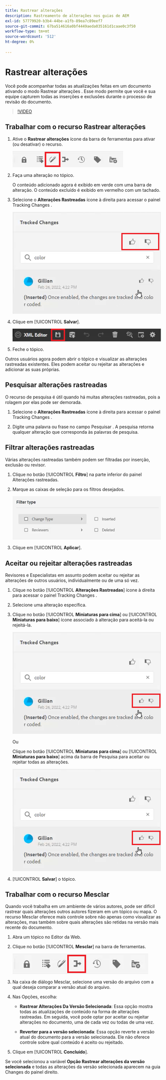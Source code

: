 ```yaml
---
title: Rastrear alterações
description: Rastreamento de alterações nos guias de AEM
exl-id: 57779920-b3b4-44be-a1fb-89ea7c89eef7
source-git-commit: 67ba514616a0bf4449aeda035161d1caae0c3f50
workflow-type: tm+mt
source-wordcount: '512'
ht-degree: 0%

---
```


# Rastrear alterações

Você pode acompanhar todas as atualizações feitas em um documento ativando o modo Rastrear alterações . Esse modo permite que você e sua equipe capturem todas as inserções e exclusões durante o processo de revisão do documento.

>[!VIDEO](https://video.tv.adobe.com/v/342763?quality=12&learn=on)

## Trabalhar com o recurso Rastrear alterações

1. Ative o **Rastrear alterações** ícone da barra de ferramentas para ativar (ou desativar) o recurso.

   ![Rastrear alterações](images/lesson-12/track-changes-icon.png)

1. Faça uma alteração no tópico.

   O conteúdo adicionado agora é exibido em verde com uma barra de alteração. O conteúdo excluído é exibido em vermelho com um tachado.

1. Selecione o **Alterações Rastreadas** ícone à direita para acessar o painel Tracking Changes .

   ![Aceitar/Rejeitar Tudo](images/lesson-12/accept-reject-all.png)

1. Clique em [!UICONTROL **Salvar**].

   ![Ícone Salvar](images/lesson-12/save-icon.png)

1. Feche o tópico.

Outros usuários agora podem abrir o tópico e visualizar as alterações rastreadas existentes. Eles podem aceitar ou rejeitar as alterações e adicionar as suas próprias.

## Pesquisar alterações rastreadas

O recurso de pesquisa é útil quando há muitas alterações rastreadas, pois a rolagem por elas pode ser demorada.

1. Selecione o **Alterações Rastreadas** ícone à direita para acessar o painel Tracking Changes .

1. Digite uma palavra ou frase no campo Pesquisar .
A pesquisa retorna qualquer alteração que corresponda às palavras de pesquisa.

## Filtrar alterações rastreadas

Várias alterações rastreadas também podem ser filtradas por inserção, exclusão ou revisor.

1. Clique no botão [!UICONTROL **Filtro**] na parte inferior do painel Alterações rastreadas.

1. Marque as caixas de seleção para os filtros desejados.

   ![Filtrar interface do usuário](images/lesson-12/filter.png)

1. Clique em [!UICONTROL **Aplicar**].

## Aceitar ou rejeitar alterações rastreadas

Revisores e Especialistas em assunto podem aceitar ou rejeitar as alterações de outros usuários, individualmente ou de uma só vez.

1. Clique no botão [!UICONTROL **Alterações Rastreadas**] ícone à direita para acessar o painel Tracking Changes .

1. Selecione uma alteração específica.

1. Clique no botão [!UICONTROL **Miniaturas para cima**] ou [!UICONTROL **Miniaturas para baixo**] ícone associado à alteração para aceitá-la ou rejeitá-la.

   ![Aceitar/Rejeitar IU Única](images/lesson-12/accept-reject-single.png)

   Ou

   Clique no botão [!UICONTROL **Miniaturas para cima**] ou [!UICONTROL **Miniaturas para baixo**] acima da barra de Pesquisa para aceitar ou rejeitar todas as alterações.

   ![Aceitar/Rejeitar IU Única](images/lesson-12/accept-reject-single.png)

1. [!UICONTROL **Salvar**] o tópico.

## Trabalhar com o recurso Mesclar

Quando você trabalha em um ambiente de vários autores, pode ser difícil rastrear quais alterações outros autores fizeram em um tópico ou mapa. O recurso Mesclar oferece mais controle sobre não apenas como visualizar as alterações, mas também sobre quais alterações são retidas na versão mais recente do documento.

1. Abra um tópico no Editor da Web.

1. Clique no botão [!UICONTROL **Mesclar**] na barra de ferramentas.

   ![Ícone de Mesclagem](images/lesson-12/merge-icon.png)

1. Na caixa de diálogo Mesclar, selecione uma versão do arquivo com a qual deseja comparar a versão atual do arquivo.

1. Nas Opções, escolha:

   - **Rastrear Alterações Da Versão Selecionada**: Essa opção mostra todas as atualizações de conteúdo na forma de alterações rastreadas. Em seguida, você pode optar por aceitar ou rejeitar alterações no documento, uma de cada vez ou todas de uma vez.

   - **Reverter para a versão selecionada**: Essa opção reverte a versão atual do documento para a versão selecionada. Ele não oferece controle sobre qual conteúdo é aceito ou rejeitado.

1. Clique em [!UICONTROL **Concluído**].

Se você selecionou a variável **Opção Rastrear alterações da versão selecionada** e todas as alterações da versão selecionada aparecem na guia Changes do painel direito.
